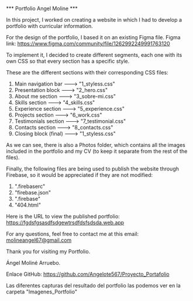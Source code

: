 *** Portfolio Angel Moline ***

In this project, I worked on creating a website in which I had to develop a portfolio with curricular information.

For the design of the portfolio, I based it on an existing Figma file.
Figma link: https://www.figma.com/community/file/1262992249991763120

To implement it, I decided to create different segments, each one with its own CSS so that every section has a specific style.

These are the different sections with their corresponding CSS files:

1. Main navigation bar   ---> "1_styless.css"
2. Presentation block    ---> "2_hero.css"
3. About me section      ---> "3_sobre-mi.css"
4. Skills section        ---> "4_skills.css"
5. Experience section    ---> "5_experience.css"
6. Projects section      ---> "6_work.css"
7. Testimonials section  ---> "7_testimonial.css"
8. Contacts section      ---> "8_contacts.css"
9. Closing block (final) ---> "1_styless.css"

As we can see, there is also a Photos folder, which contains all the images included in the portfolio and my CV (to keep it separate from the rest of the files).

Finally, the following files are being used to publish the website through Firebase, so it would be appreciated if they are not modified:

1. ".firebaserc"
2. "firebase.json"
3. ".firebase"
4. "404.html"

Here is the URL to view the published portfolio: https://fgdsfgsasdfsdgewtrsdfdsfsdsda.web.app

For any questions, feel free to contact me at this email: molineangel67@gmail.com

Thank you for visiting my Portfolio.

Ángel Moliné Arruebo.

Enlace GitHub: https://github.com/Angelote567/Proyecto_Portafolio

Las diferentes capturas del resultado del portfolio las podemos ver en la carpeta "Imagenes_Portfolio"